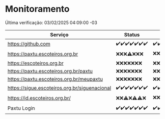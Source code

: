 # Monitoramento

Última verificação: 03/02/2025 04:09:00 -03

|Serviço|Status|Últimas 24h|
|---|---|---|
|https://github.com|<span title="2025-01-27: OK=23">✔️</span><span title="2025-01-28: OK=23">✔️</span><span title="2025-01-29: OK=23">✔️</span><span title="2025-01-30: OK=23">✔️</span><span title="2025-01-31: OK=23">✔️</span><span title="2025-02-01: OK=23">✔️</span><span title="2025-02-02: OK=7">✔️</span>|<span title="02/02/2025 05:09:00 -03 : 200">✔️</span><span title="02/02/2025 06:07:00 -03 : 200">✔️</span><span title="02/02/2025 07:07:00 -03 : 200">✔️</span><span title="02/02/2025 08:05:00 -03 : 200">✔️</span><span title="02/02/2025 09:12:00 -03 : 200">✔️</span><span title="02/02/2025 10:09:00 -03 : 200">✔️</span><span title="02/02/2025 11:06:00 -03 : 200">✔️</span><span title="02/02/2025 12:08:00 -03 : 200">✔️</span><span title="02/02/2025 13:08:00 -03 : 200">✔️</span><span title="02/02/2025 14:06:00 -03 : 200">✔️</span><span title="02/02/2025 15:09:00 -03 : 200">✔️</span><span title="02/02/2025 16:04:00 -03 : 200">✔️</span><span title="02/02/2025 17:08:00 -03 : 200">✔️</span><span title="02/02/2025 18:06:00 -03 : 200">✔️</span><span title="02/02/2025 19:07:00 -03 : 200">✔️</span><span title="02/02/2025 20:07:00 -03 : 200">✔️</span><span title="02/02/2025 21:41:00 -03 : 200">✔️</span><span title="02/02/2025 23:08:00 -03 : 200">✔️</span><span title="03/02/2025 00:12:00 -03 : 200">✔️</span><span title="03/02/2025 01:10:00 -03 : 200">✔️</span><span title="03/02/2025 02:08:00 -03 : 200">✔️</span><span title="03/02/2025 03:12:00 -03 : 200">✔️</span><span title="03/02/2025 04:09:00 -03 : 200">✔️</span>|
|https://paxtu.escoteiros.org.br|<span title="2025-01-27: Falhas=23">❌</span><span title="2025-01-28: Falhas=23">❌</span><span title="2025-01-29: Falhas=23">❌</span><span title="2025-01-30: OK=1, Falhas=22">⚠️</span><span title="2025-01-31: Falhas=23">❌</span><span title="2025-02-01: Falhas=23">❌</span><span title="2025-02-02: Falhas=7">❌</span>|<span title="02/02/2025 05:09:00 -03 : 403">❌</span><span title="02/02/2025 06:07:00 -03 : 403">❌</span><span title="02/02/2025 07:07:00 -03 : 403">❌</span><span title="02/02/2025 08:05:00 -03 : 403">❌</span><span title="02/02/2025 09:12:00 -03 : 403">❌</span><span title="02/02/2025 10:09:00 -03 : 403">❌</span><span title="02/02/2025 11:06:00 -03 : 403">❌</span><span title="02/02/2025 12:08:00 -03 : 403">❌</span><span title="02/02/2025 13:08:00 -03 : 403">❌</span><span title="02/02/2025 14:06:00 -03 : 403">❌</span><span title="02/02/2025 15:09:00 -03 : 403">❌</span><span title="02/02/2025 16:04:00 -03 : 403">❌</span><span title="02/02/2025 17:08:00 -03 : 403">❌</span><span title="02/02/2025 18:06:00 -03 : 200">✔️</span><span title="02/02/2025 19:07:00 -03 : 403">❌</span><span title="02/02/2025 20:07:00 -03 : 403">❌</span><span title="02/02/2025 21:41:00 -03 : 403">❌</span><span title="02/02/2025 23:08:00 -03 : 403">❌</span><span title="03/02/2025 00:12:00 -03 : 200">✔️</span><span title="03/02/2025 01:10:00 -03 : 200">✔️</span><span title="03/02/2025 02:08:00 -03 : 403">❌</span><span title="03/02/2025 03:12:00 -03 : 403">❌</span><span title="03/02/2025 04:09:00 -03 : 200">✔️</span>|
|https://escoteiros.org.br|<span title="2025-01-27: Falhas=23">❌</span><span title="2025-01-28: Falhas=23">❌</span><span title="2025-01-29: Falhas=23">❌</span><span title="2025-01-30: Falhas=23">❌</span><span title="2025-01-31: Falhas=23">❌</span><span title="2025-02-01: Falhas=23">❌</span><span title="2025-02-02: Falhas=7">❌</span>|<span title="02/02/2025 05:09:00 -03 : 403">❌</span><span title="02/02/2025 06:07:00 -03 : 403">❌</span><span title="02/02/2025 07:07:00 -03 : 403">❌</span><span title="02/02/2025 08:05:00 -03 : 403">❌</span><span title="02/02/2025 09:12:00 -03 : 403">❌</span><span title="02/02/2025 10:09:00 -03 : 403">❌</span><span title="02/02/2025 11:06:00 -03 : 403">❌</span><span title="02/02/2025 12:08:00 -03 : 403">❌</span><span title="02/02/2025 13:08:00 -03 : 403">❌</span><span title="02/02/2025 14:06:00 -03 : 403">❌</span><span title="02/02/2025 15:09:00 -03 : 403">❌</span><span title="02/02/2025 16:04:00 -03 : 403">❌</span><span title="02/02/2025 17:08:00 -03 : 403">❌</span><span title="02/02/2025 18:06:00 -03 : 403">❌</span><span title="02/02/2025 19:07:00 -03 : 403">❌</span><span title="02/02/2025 20:07:00 -03 : 403">❌</span><span title="02/02/2025 21:41:00 -03 : 403">❌</span><span title="02/02/2025 23:08:00 -03 : 403">❌</span><span title="03/02/2025 00:12:00 -03 : 403">❌</span><span title="03/02/2025 01:10:00 -03 : 403">❌</span><span title="03/02/2025 02:08:00 -03 : 403">❌</span><span title="03/02/2025 03:12:00 -03 : 403">❌</span><span title="03/02/2025 04:09:00 -03 : 403">❌</span>|
|https://paxtu.escoteiros.org.br/paxtu|<span title="2025-01-27: Falhas=23">❌</span><span title="2025-01-28: Falhas=23">❌</span><span title="2025-01-29: Falhas=23">❌</span><span title="2025-01-30: Falhas=23">❌</span><span title="2025-01-31: Falhas=23">❌</span><span title="2025-02-01: Falhas=23">❌</span><span title="2025-02-02: Falhas=7">❌</span>|<span title="02/02/2025 05:09:00 -03 : 403">❌</span><span title="02/02/2025 06:07:00 -03 : 403">❌</span><span title="02/02/2025 07:07:00 -03 : 403">❌</span><span title="02/02/2025 08:05:00 -03 : 403">❌</span><span title="02/02/2025 09:12:00 -03 : 403">❌</span><span title="02/02/2025 10:09:00 -03 : 403">❌</span><span title="02/02/2025 11:06:00 -03 : 403">❌</span><span title="02/02/2025 12:08:00 -03 : 403">❌</span><span title="02/02/2025 13:08:00 -03 : 403">❌</span><span title="02/02/2025 14:06:00 -03 : 403">❌</span><span title="02/02/2025 15:09:00 -03 : 403">❌</span><span title="02/02/2025 16:04:00 -03 : 403">❌</span><span title="02/02/2025 17:08:00 -03 : 403">❌</span><span title="02/02/2025 18:06:00 -03 : 403">❌</span><span title="02/02/2025 19:07:00 -03 : 403">❌</span><span title="02/02/2025 20:07:00 -03 : 403">❌</span><span title="02/02/2025 21:41:00 -03 : 403">❌</span><span title="02/02/2025 23:08:00 -03 : 403">❌</span><span title="03/02/2025 00:12:00 -03 : 403">❌</span><span title="03/02/2025 01:10:00 -03 : 403">❌</span><span title="03/02/2025 02:08:00 -03 : 403">❌</span><span title="03/02/2025 03:12:00 -03 : 403">❌</span><span title="03/02/2025 04:09:00 -03 : 403">❌</span>|
|https://paxtu.escoteiros.org.br/meupaxtu|<span title="2025-01-27: Falhas=23">❌</span><span title="2025-01-28: Falhas=23">❌</span><span title="2025-01-29: Falhas=23">❌</span><span title="2025-01-30: Falhas=23">❌</span><span title="2025-01-31: Falhas=23">❌</span><span title="2025-02-01: Falhas=23">❌</span><span title="2025-02-02: Falhas=7">❌</span>|<span title="02/02/2025 05:09:00 -03 : 403">❌</span><span title="02/02/2025 06:07:00 -03 : 403">❌</span><span title="02/02/2025 07:07:00 -03 : 403">❌</span><span title="02/02/2025 08:05:00 -03 : 403">❌</span><span title="02/02/2025 09:12:00 -03 : 403">❌</span><span title="02/02/2025 10:09:00 -03 : 403">❌</span><span title="02/02/2025 11:06:00 -03 : 403">❌</span><span title="02/02/2025 12:08:00 -03 : 403">❌</span><span title="02/02/2025 13:08:00 -03 : 403">❌</span><span title="02/02/2025 14:06:00 -03 : 403">❌</span><span title="02/02/2025 15:09:00 -03 : 403">❌</span><span title="02/02/2025 16:04:00 -03 : 403">❌</span><span title="02/02/2025 17:08:00 -03 : 403">❌</span><span title="02/02/2025 18:06:00 -03 : 403">❌</span><span title="02/02/2025 19:07:00 -03 : 403">❌</span><span title="02/02/2025 20:07:00 -03 : 403">❌</span><span title="02/02/2025 21:41:00 -03 : 403">❌</span><span title="02/02/2025 23:08:00 -03 : 403">❌</span><span title="03/02/2025 00:12:00 -03 : 403">❌</span><span title="03/02/2025 01:10:00 -03 : 403">❌</span><span title="03/02/2025 02:08:00 -03 : 403">❌</span><span title="03/02/2025 03:12:00 -03 : 403">❌</span><span title="03/02/2025 04:09:00 -03 : 403">❌</span>|
|https://sigue.escoteiros.org.br/siguenacional|<span title="2025-01-27: OK=23">✔️</span><span title="2025-01-28: OK=23">✔️</span><span title="2025-01-29: OK=23">✔️</span><span title="2025-01-30: OK=23">✔️</span><span title="2025-01-31: OK=23">✔️</span><span title="2025-02-01: OK=23">✔️</span><span title="2025-02-02: OK=7">✔️</span>|<span title="02/02/2025 05:09:00 -03 : 200">✔️</span><span title="02/02/2025 06:07:00 -03 : 200">✔️</span><span title="02/02/2025 07:07:00 -03 : 200">✔️</span><span title="02/02/2025 08:05:00 -03 : 200">✔️</span><span title="02/02/2025 09:12:00 -03 : 200">✔️</span><span title="02/02/2025 10:09:00 -03 : 200">✔️</span><span title="02/02/2025 11:06:00 -03 : 200">✔️</span><span title="02/02/2025 12:08:00 -03 : 200">✔️</span><span title="02/02/2025 13:08:00 -03 : 200">✔️</span><span title="02/02/2025 14:06:00 -03 : 200">✔️</span><span title="02/02/2025 15:09:00 -03 : 200">✔️</span><span title="02/02/2025 16:04:00 -03 : 200">✔️</span><span title="02/02/2025 17:08:00 -03 : 200">✔️</span><span title="02/02/2025 18:06:00 -03 : 200">✔️</span><span title="02/02/2025 19:07:00 -03 : 200">✔️</span><span title="02/02/2025 20:07:00 -03 : 200">✔️</span><span title="02/02/2025 21:41:00 -03 : 200">✔️</span><span title="02/02/2025 23:08:00 -03 : 200">✔️</span><span title="03/02/2025 00:12:00 -03 : 200">✔️</span><span title="03/02/2025 01:10:00 -03 : 200">✔️</span><span title="03/02/2025 02:08:00 -03 : 200">✔️</span><span title="03/02/2025 03:12:00 -03 : 200">✔️</span><span title="03/02/2025 04:09:00 -03 : 200">✔️</span>|
|https://id.escoteiros.org.br/|<span title="2025-01-27: Falhas=23">❌</span><span title="2025-01-28: Falhas=23">❌</span><span title="2025-01-29: OK=1, Falhas=22">⚠️</span><span title="2025-01-30: Falhas=23">❌</span><span title="2025-01-31: OK=1, Falhas=22">⚠️</span><span title="2025-02-01: OK=1, Falhas=22">⚠️</span><span title="2025-02-02: Falhas=7">❌</span>|<span title="02/02/2025 05:09:00 -03 : 403">❌</span><span title="02/02/2025 06:07:00 -03 : 403">❌</span><span title="02/02/2025 07:07:00 -03 : 403">❌</span><span title="02/02/2025 08:05:00 -03 : 403">❌</span><span title="02/02/2025 09:12:00 -03 : 403">❌</span><span title="02/02/2025 10:09:00 -03 : 403">❌</span><span title="02/02/2025 11:06:00 -03 : 403">❌</span><span title="02/02/2025 12:08:00 -03 : 200">✔️</span><span title="02/02/2025 13:08:00 -03 : 403">❌</span><span title="02/02/2025 14:06:00 -03 : 403">❌</span><span title="02/02/2025 15:09:00 -03 : 200">✔️</span><span title="02/02/2025 16:04:00 -03 : 403">❌</span><span title="02/02/2025 17:08:00 -03 : 403">❌</span><span title="02/02/2025 18:06:00 -03 : 403">❌</span><span title="02/02/2025 19:07:00 -03 : 403">❌</span><span title="02/02/2025 20:07:00 -03 : 403">❌</span><span title="02/02/2025 21:41:00 -03 : 403">❌</span><span title="02/02/2025 23:08:00 -03 : 403">❌</span><span title="03/02/2025 00:12:00 -03 : 403">❌</span><span title="03/02/2025 01:10:00 -03 : 403">❌</span><span title="03/02/2025 02:08:00 -03 : 403">❌</span><span title="03/02/2025 03:12:00 -03 : 403">❌</span><span title="03/02/2025 04:09:00 -03 : 403">❌</span>|
|Paxtu Login|<span title="2025-01-27: OK=23">✔️</span><span title="2025-01-28: OK=23">✔️</span><span title="2025-01-29: OK=23">✔️</span><span title="2025-01-30: OK=23">✔️</span><span title="2025-01-31: OK=23">✔️</span><span title="2025-02-01: OK=23">✔️</span><span title="2025-02-02: OK=7">✔️</span>|<span title="02/02/2025 05:09:00 -03 : 200">✔️</span><span title="02/02/2025 06:07:00 -03 : 200">✔️</span><span title="02/02/2025 07:07:00 -03 : 200">✔️</span><span title="02/02/2025 08:05:00 -03 : 200">✔️</span><span title="02/02/2025 09:12:00 -03 : 200">✔️</span><span title="02/02/2025 10:09:00 -03 : 200">✔️</span><span title="02/02/2025 11:06:00 -03 : 200">✔️</span><span title="02/02/2025 12:08:00 -03 : 200">✔️</span><span title="02/02/2025 13:08:00 -03 : 200">✔️</span><span title="02/02/2025 14:06:00 -03 : 200">✔️</span><span title="02/02/2025 15:09:00 -03 : 200">✔️</span><span title="02/02/2025 16:04:00 -03 : 200">✔️</span><span title="02/02/2025 17:08:00 -03 : 200">✔️</span><span title="02/02/2025 18:06:00 -03 : 200">✔️</span><span title="02/02/2025 19:07:00 -03 : 200">✔️</span><span title="02/02/2025 20:07:00 -03 : 200">✔️</span><span title="02/02/2025 21:41:00 -03 : 200">✔️</span><span title="02/02/2025 23:08:00 -03 : 200">✔️</span><span title="03/02/2025 00:12:00 -03 : 200">✔️</span><span title="03/02/2025 01:10:00 -03 : 200">✔️</span><span title="03/02/2025 02:08:00 -03 : 200">✔️</span><span title="03/02/2025 03:12:00 -03 : 200">✔️</span><span title="03/02/2025 04:09:00 -03 : 200">✔️</span>|
